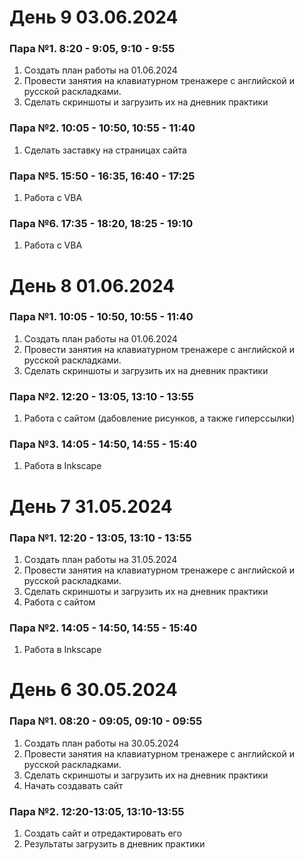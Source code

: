 # День 9 03.06.2024

### Пара №1. 8:20 - 9:05, 9:10 - 9:55
1.  Создать план работы на 01.06.2024
2.	Провести занятия на клавиатурном тренажере с английской и русской раскладками.
3.	Сделать скриншоты и загрузить их на дневник практики  

### Пара №2. 10:05 - 10:50, 10:55 - 11:40
1.	Сделать заставку на страницах сайта

### Пара №5. 15:50 - 16:35, 16:40 - 17:25
1.  Работа с VBA

### Пара №6. 17:35 - 18:20, 18:25 - 19:10
1.  Работа с VBA

# День 8 01.06.2024

### Пара №1. 10:05 - 10:50, 10:55 - 11:40
1.	Создать план работы на 01.06.2024
2.	Провести занятия на клавиатурном тренажере с английской и русской раскладками.
3.	Сделать скриншоты и загрузить их на дневник практики  

### Пара №2. 12:20 - 13:05, 13:10 - 13:55
1.  Работа с сайтом (дабовление рисунков, а также гиперссылки)

### Пара №3. 14:05 - 14:50, 14:55 - 15:40
1.	Работа в Inkscape

# День 7 31.05.2024

### Пара №1. 12:20 - 13:05, 13:10 - 13:55
1.	Создать план работы на 31.05.2024
2.	Провести занятия на клавиатурном тренажере с английской и русской раскладками.
3.	Сделать скриншоты и загрузить их на дневник практики  
4.  Работа с сайтом 

### Пара №2. 14:05 - 14:50, 14:55 - 15:40
1.	Работа в Inkscape
   
# День 6 30.05.2024

### Пара №1. 08:20 - 09:05, 09:10 - 09:55
1.	Создать план работы на 30.05.2024
2.	Провести занятия на клавиатурном тренажере с английской и русской раскладками.
3.	Сделать скриншоты и загрузить их на дневник практики  
4.	Начать создавать сайт

### Пара №2. 12:20-13:05, 13:10-13:55
1.	Создать сайт и отредактировать его
2.	Результаты загрузить в дневник практики